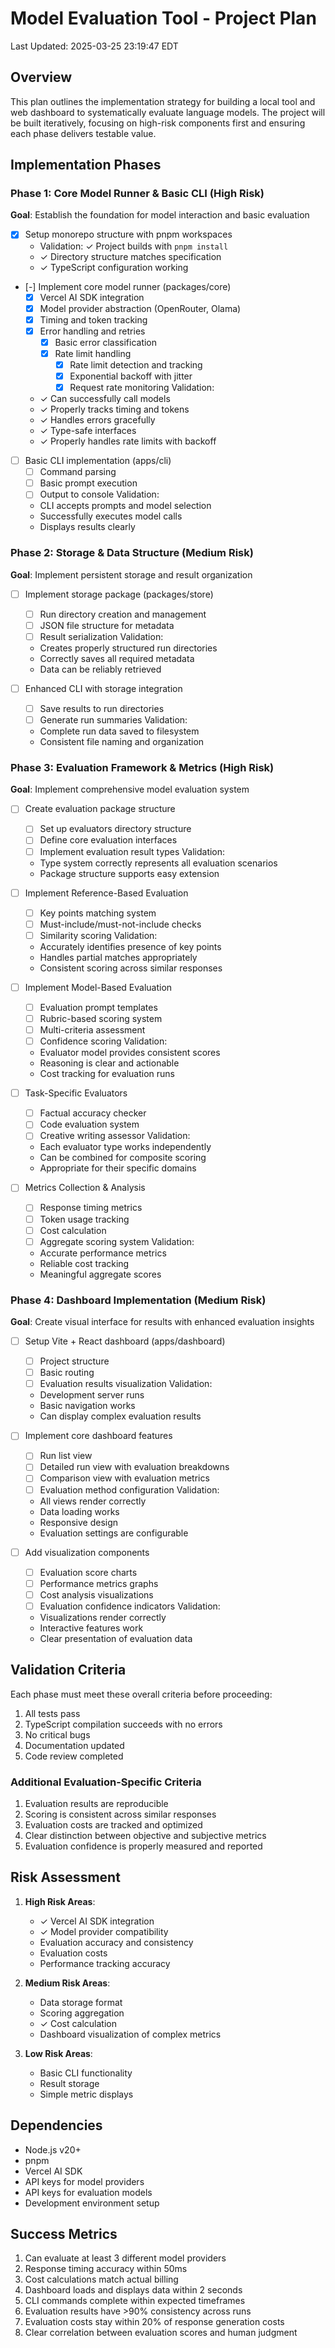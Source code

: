 # Model Evaluation Tool - Project Plan
Last Updated: 2025-03-25 23:19:47 EDT

## Overview
This plan outlines the implementation strategy for building a local tool and web dashboard to systematically evaluate language models. The project will be built iteratively, focusing on high-risk components first and ensuring each phase delivers testable value.

## Implementation Phases

### Phase 1: Core Model Runner & Basic CLI (High Risk)
**Goal**: Establish the foundation for model interaction and basic evaluation
- [X] Setup monorepo structure with pnpm workspaces
  - Validation: ✓ Project builds with `pnpm install`
  - ✓ Directory structure matches specification
  - ✓ TypeScript configuration working

- [-] Implement core model runner (packages/core)
  - [X] Vercel AI SDK integration
  - [X] Model provider abstraction (OpenRouter, Olama)
  - [X] Timing and token tracking
  - [X] Error handling and retries
    - [X] Basic error classification
    - [X] Rate limit handling
      - [X] Rate limit detection and tracking
      - [X] Exponential backoff with jitter
      - [X] Request rate monitoring
  Validation:
  - ✓ Can successfully call models
  - ✓ Properly tracks timing and tokens
  - ✓ Handles errors gracefully
  - ✓ Type-safe interfaces
  - ✓ Properly handles rate limits with backoff

- [ ] Basic CLI implementation (apps/cli)
  - [ ] Command parsing
  - [ ] Basic prompt execution
  - [ ] Output to console
  Validation:
  - CLI accepts prompts and model selection
  - Successfully executes model calls
  - Displays results clearly

### Phase 2: Storage & Data Structure (Medium Risk)
**Goal**: Implement persistent storage and result organization
- [ ] Implement storage package (packages/store)
  - [ ] Run directory creation and management
  - [ ] JSON file structure for metadata
  - [ ] Result serialization
  Validation:
  - Creates properly structured run directories
  - Correctly saves all required metadata
  - Data can be reliably retrieved

- [ ] Enhanced CLI with storage integration
  - [ ] Save results to run directories
  - [ ] Generate run summaries
  Validation:
  - Complete run data saved to filesystem
  - Consistent file naming and organization

### Phase 3: Evaluation Framework & Metrics (High Risk)
**Goal**: Implement comprehensive model evaluation system
- [ ] Create evaluation package structure
  - [ ] Set up evaluators directory structure
  - [ ] Define core evaluation interfaces
  - [ ] Implement evaluation result types
  Validation:
  - Type system correctly represents all evaluation scenarios
  - Package structure supports easy extension

- [ ] Implement Reference-Based Evaluation
  - [ ] Key points matching system
  - [ ] Must-include/must-not-include checks
  - [ ] Similarity scoring
  Validation:
  - Accurately identifies presence of key points
  - Handles partial matches appropriately
  - Consistent scoring across similar responses

- [ ] Implement Model-Based Evaluation
  - [ ] Evaluation prompt templates
  - [ ] Rubric-based scoring system
  - [ ] Multi-criteria assessment
  - [ ] Confidence scoring
  Validation:
  - Evaluator model provides consistent scores
  - Reasoning is clear and actionable
  - Cost tracking for evaluation runs

- [ ] Task-Specific Evaluators
  - [ ] Factual accuracy checker
  - [ ] Code evaluation system
  - [ ] Creative writing assessor
  Validation:
  - Each evaluator type works independently
  - Can be combined for composite scoring
  - Appropriate for their specific domains

- [ ] Metrics Collection & Analysis
  - [ ] Response timing metrics
  - [ ] Token usage tracking
  - [ ] Cost calculation
  - [ ] Aggregate scoring system
  Validation:
  - Accurate performance metrics
  - Reliable cost tracking
  - Meaningful aggregate scores

### Phase 4: Dashboard Implementation (Medium Risk)
**Goal**: Create visual interface for results with enhanced evaluation insights
- [ ] Setup Vite + React dashboard (apps/dashboard)
  - [ ] Project structure
  - [ ] Basic routing
  - [ ] Evaluation results visualization
  Validation:
  - Development server runs
  - Basic navigation works
  - Can display complex evaluation results

- [ ] Implement core dashboard features
  - [ ] Run list view
  - [ ] Detailed run view with evaluation breakdowns
  - [ ] Comparison view with evaluation metrics
  - [ ] Evaluation method configuration
  Validation:
  - All views render correctly
  - Data loading works
  - Responsive design
  - Evaluation settings are configurable

- [ ] Add visualization components
  - [ ] Evaluation score charts
  - [ ] Performance metrics graphs
  - [ ] Cost analysis visualizations
  - [ ] Evaluation confidence indicators
  Validation:
  - Visualizations render correctly
  - Interactive features work
  - Clear presentation of evaluation data

## Validation Criteria
Each phase must meet these overall criteria before proceeding:
1. All tests pass
2. TypeScript compilation succeeds with no errors
3. No critical bugs
4. Documentation updated
5. Code review completed

### Additional Evaluation-Specific Criteria
1. Evaluation results are reproducible
2. Scoring is consistent across similar responses
3. Evaluation costs are tracked and optimized
4. Clear distinction between objective and subjective metrics
5. Evaluation confidence is properly measured and reported

## Risk Assessment
1. **High Risk Areas**:
   - ✓ Vercel AI SDK integration
   - ✓ Model provider compatibility
   - Evaluation accuracy and consistency
   - Evaluation costs
   - Performance tracking accuracy

2. **Medium Risk Areas**:
   - Data storage format
   - Scoring aggregation
   - ✓ Cost calculation
   - Dashboard visualization of complex metrics

3. **Low Risk Areas**:
   - Basic CLI functionality
   - Result storage
   - Simple metric displays

## Dependencies
- Node.js v20+
- pnpm
- Vercel AI SDK
- API keys for model providers
- API keys for evaluation models
- Development environment setup

## Success Metrics
1. Can evaluate at least 3 different model providers
2. Response timing accuracy within 50ms
3. Cost calculations match actual billing
4. Dashboard loads and displays data within 2 seconds
5. CLI commands complete within expected timeframes
6. Evaluation results have >90% consistency across runs
7. Evaluation costs stay within 20% of response generation costs
8. Clear correlation between evaluation scores and human judgment 